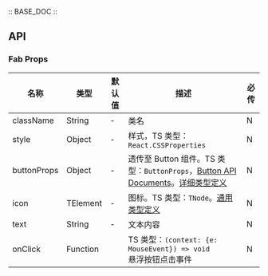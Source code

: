 :: BASE_DOC ::
## API

### Fab Props

名称 | 类型 | 默认值 | 描述 | 必传
-- | -- | -- | -- | --
className | String | - | 类名 | N
style | Object | - | 样式，TS 类型：`React.CSSProperties` | N
buttonProps | Object | - | 透传至 Button 组件。TS 类型：`ButtonProps`，[Button API Documents](./button?tab=api)。[详细类型定义](https://github.com/TDesignOteam/tdesign-mobile-react/tree/develop/src/fab/type.ts) | N
icon | TElement | - | 图标。TS 类型：`TNode`。[通用类型定义](https://github.com/TDesignOteam/tdesign-mobile-react/blob/develop/src/common.ts) | N
text | String | - | 文本内容 | N
onClick | Function |  | TS 类型：`(context: {e: MouseEvent}) => void`<br/>悬浮按钮点击事件 | N
